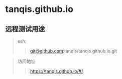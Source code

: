 # tanqis.github.io

## 远程测试用途

> ssh:
>
> > git@github.com:tanqis/tanqis.github.io.git

> 访问地址
>
> > https://tanqis.github.io/#/
